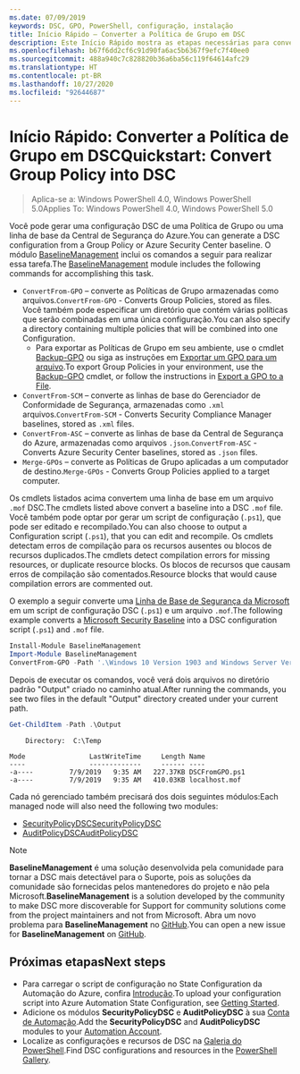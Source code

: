 ```yaml
---
ms.date: 07/09/2019
keywords: DSC, GPO, PowerShell, configuração, instalação
title: Início Rápido – Converter a Política de Grupo em DSC
description: Este Início Rápido mostra as etapas necessárias para converter uma Política de Grupo do Windows em uma configuração DSC.
ms.openlocfilehash: b67f6dd2cf6c91d90fa6ac5b6367f9efc7f40ee0
ms.sourcegitcommit: 488a940c7c828820b36a6ba56c119f64614afc29
ms.translationtype: HT
ms.contentlocale: pt-BR
ms.lasthandoff: 10/27/2020
ms.locfileid: "92644687"
---
```

# <a name="quickstart-convert-group-policy-into-dsc"></a><span data-ttu-id="ad1c1-104">Início Rápido: Converter a Política de Grupo em DSC</span><span class="sxs-lookup"><span data-stu-id="ad1c1-104">Quickstart: Convert Group Policy into DSC</span></span>

> <span data-ttu-id="ad1c1-105">Aplica-se a: Windows PowerShell 4.0, Windows PowerShell 5.0</span><span class="sxs-lookup"><span data-stu-id="ad1c1-105">Applies To: Windows PowerShell 4.0, Windows PowerShell 5.0</span></span>

<span data-ttu-id="ad1c1-106">Você pode gerar uma configuração DSC de uma Política de Grupo ou uma linha de base da Central de Segurança do Azure.</span><span class="sxs-lookup"><span data-stu-id="ad1c1-106">You can generate a DSC configuration from a Group Policy or Azure Security Center baseline.</span></span> <span data-ttu-id="ad1c1-107">O módulo [BaselineManagement](https://www.powershellgallery.com/packages/BaselineManagement) inclui os comandos a seguir para realizar essa tarefa.</span><span class="sxs-lookup"><span data-stu-id="ad1c1-107">The [BaselineManagement](https://www.powershellgallery.com/packages/BaselineManagement) module includes the following commands for accomplishing this task.</span></span>

- <span data-ttu-id="ad1c1-108">`ConvertFrom-GPO` – converte as Políticas de Grupo armazenadas como arquivos.</span><span class="sxs-lookup"><span data-stu-id="ad1c1-108">`ConvertFrom-GPO` - Converts Group Policies, stored as files.</span></span> <span data-ttu-id="ad1c1-109">Você também pode especificar um diretório que contém várias políticas que serão combinadas em uma única configuração.</span><span class="sxs-lookup"><span data-stu-id="ad1c1-109">You can also specify a directory containing multiple policies that will be combined into one Configuration.</span></span>
  - <span data-ttu-id="ad1c1-110">Para exportar as Políticas de Grupo em seu ambiente, use o cmdlet [Backup-GPO](/powershell/module/grouppolicy/backup-gpo) ou siga as instruções em [Exportar um GPO para um arquivo](/microsoft-desktop-optimization-pack/agpm/export-a-gpo-to-a-file).</span><span class="sxs-lookup"><span data-stu-id="ad1c1-110">To export Group Policies in your environment, use the [Backup-GPO](/powershell/module/grouppolicy/backup-gpo) cmdlet, or follow the instructions in [Export a GPO to a File](/microsoft-desktop-optimization-pack/agpm/export-a-gpo-to-a-file).</span></span>
- <span data-ttu-id="ad1c1-111">`ConvertFrom-SCM` – converte as linhas de base do Gerenciador de Conformidade de Segurança, armazenadas como `.xml` arquivos.</span><span class="sxs-lookup"><span data-stu-id="ad1c1-111">`ConvertFrom-SCM` - Converts Security Compliance Manager baselines, stored as `.xml` files.</span></span>
- <span data-ttu-id="ad1c1-112">`ConvertFrom-ASC` – converte as linhas de base da Central de Segurança do Azure, armazenadas como arquivos `.json`.</span><span class="sxs-lookup"><span data-stu-id="ad1c1-112">`ConvertFrom-ASC` - Converts Azure Security Center baselines, stored as `.json` files.</span></span>
- <span data-ttu-id="ad1c1-113">`Merge-GPOs` – converte as Políticas de Grupo aplicadas a um computador de destino.</span><span class="sxs-lookup"><span data-stu-id="ad1c1-113">`Merge-GPOs` - Converts Group Policies applied to a target computer.</span></span>

<span data-ttu-id="ad1c1-114">Os cmdlets listados acima convertem uma linha de base em um arquivo `.mof` DSC.</span><span class="sxs-lookup"><span data-stu-id="ad1c1-114">The cmdlets listed above convert a baseline into a DSC `.mof` file.</span></span> <span data-ttu-id="ad1c1-115">Você também pode optar por gerar um script de configuração (`.ps1`), que pode ser editado e recompilado.</span><span class="sxs-lookup"><span data-stu-id="ad1c1-115">You can also choose to output a Configuration script (`.ps1`), that you can edit and recompile.</span></span> <span data-ttu-id="ad1c1-116">Os cmdlets detectam erros de compilação para os recursos ausentes ou blocos de recursos duplicados.</span><span class="sxs-lookup"><span data-stu-id="ad1c1-116">The cmdlets detect compilation errors for missing resources, or duplicate resource blocks.</span></span> <span data-ttu-id="ad1c1-117">Os blocos de recursos que causam erros de compilação são comentados.</span><span class="sxs-lookup"><span data-stu-id="ad1c1-117">Resource blocks that would cause compilation errors are commented out.</span></span>

<span data-ttu-id="ad1c1-118">O exemplo a seguir converte uma [Linha de Base de Segurança da Microsoft](https://www.microsoft.com/download/details.aspx?id=55319) em um script de configuração DSC (`.ps1`) e um arquivo `.mof`.</span><span class="sxs-lookup"><span data-stu-id="ad1c1-118">The following example converts a [Microsoft Security Baseline](https://www.microsoft.com/download/details.aspx?id=55319) into a DSC configuration script (`.ps1`) and `.mof` file.</span></span>

```powershell
Install-Module BaselineManagement
Import-Module BaselineManagement
ConvertFrom-GPO -Path '.\Windows 10 Version 1903 and Windows Server Version 1903 Security Baseline\GPOs\' -OutputConfigurationScript
```

<span data-ttu-id="ad1c1-119">Depois de executar os comandos, você verá dois arquivos no diretório padrão "Output" criado no caminho atual.</span><span class="sxs-lookup"><span data-stu-id="ad1c1-119">After running the commands, you see two files in the default "Output" directory created under your current path.</span></span>

```powershell
Get-ChildItem -Path .\Output
```

```Output
    Directory:  C:\Temp

Mode                LastWriteTime     Length Name
----                -------------     ------ ----
-a----         7/9/2019   9:35 AM   227.37KB DSCFromGPO.ps1
-a----         7/9/2019   9:35 AM   410.03KB localhost.mof
```

<span data-ttu-id="ad1c1-120">Cada nó gerenciado também precisará dos dois seguintes módulos:</span><span class="sxs-lookup"><span data-stu-id="ad1c1-120">Each managed node will also need the following two modules:</span></span>

- [<span data-ttu-id="ad1c1-121">SecurityPolicyDSC</span><span class="sxs-lookup"><span data-stu-id="ad1c1-121">SecurityPolicyDSC</span></span>](https://www.powershellgallery.com/packages/SecurityPolicyDsc)
- [<span data-ttu-id="ad1c1-122">AuditPolicyDSC</span><span class="sxs-lookup"><span data-stu-id="ad1c1-122">AuditPolicyDSC</span></span>](https://www.powershellgallery.com/packages/AuditPolicyDsc)

> [!NOTE]
> <span data-ttu-id="ad1c1-123">**BaselineManagement** é uma solução desenvolvida pela comunidade para tornar a DSC mais detectável para o Suporte, pois as soluções da comunidade são fornecidas pelos mantenedores do projeto e não pela Microsoft.</span><span class="sxs-lookup"><span data-stu-id="ad1c1-123">**BaselineManagement** is a solution developed by the community to make DSC more discoverable for Support for community solutions come from the project maintainers and not from Microsoft.</span></span> <span data-ttu-id="ad1c1-124">Abra um novo problema para **BaselineManagement** no [GitHub](https://github.com/microsoft/BaselineManagement).</span><span class="sxs-lookup"><span data-stu-id="ad1c1-124">You can open a new issue for **BaselineManagement** on [GitHub](https://github.com/microsoft/BaselineManagement).</span></span>

## <a name="next-steps"></a><span data-ttu-id="ad1c1-125">Próximas etapas</span><span class="sxs-lookup"><span data-stu-id="ad1c1-125">Next steps</span></span>

- <span data-ttu-id="ad1c1-126">Para carregar o script de configuração no State Configuration da Automação do Azure, confira [Introdução](/azure/automation/automation-dsc-getting-started#importing-a-configuration-into-azure-automation).</span><span class="sxs-lookup"><span data-stu-id="ad1c1-126">To upload your configuration script into Azure Automation State Configuration, see [Getting Started](/azure/automation/automation-dsc-getting-started#importing-a-configuration-into-azure-automation).</span></span>
- <span data-ttu-id="ad1c1-127">Adicione os módulos **SecurityPolicyDSC** e **AuditPolicyDSC** à sua [Conta de Automação](/azure/automation/shared-resources/modules).</span><span class="sxs-lookup"><span data-stu-id="ad1c1-127">Add the **SecurityPolicyDSC** and **AuditPolicyDSC** modules to your [Automation Account](/azure/automation/shared-resources/modules).</span></span>
- <span data-ttu-id="ad1c1-128">Localize as configurações e recursos de DSC na [Galeria do PowerShell](https://www.powershellgallery.com/).</span><span class="sxs-lookup"><span data-stu-id="ad1c1-128">Find DSC configurations and resources in the [PowerShell Gallery](https://www.powershellgallery.com/).</span></span>
